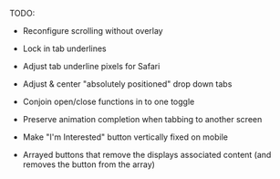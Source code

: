 TODO:

- Reconfigure scrolling without overlay

- Lock in tab underlines

- Adjust tab underline pixels for Safari

-  Adjust & center "absolutely positioned" drop down tabs

- Conjoin open/close functions in to one toggle

- Preserve animation completion when tabbing to another screen

- Make "I'm Interested" button vertically fixed on mobile

- Arrayed buttons that remove the displays associated content (and removes the button from the array)
